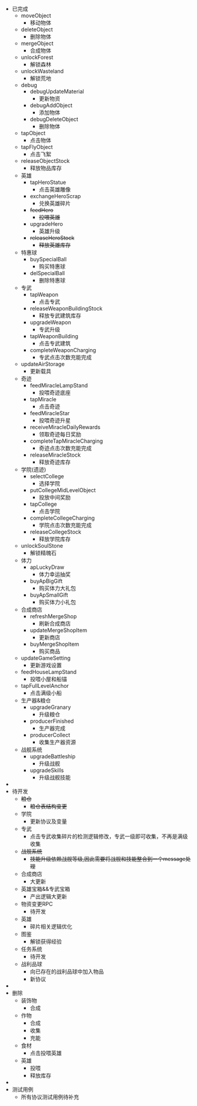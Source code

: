- 已完成
	- moveObject
		- 移动物体
	- deleteObject
		- 删除物体
	- mergeObject
		- 合成物体
	- unlockForest
		- 解锁森林
	- unlockWasteland
		- 解锁荒地
	- debug
		- debugUpdateMaterial
			- 更新物资
		- debugAddObject
			- 添加物体
		- debugDeleteObject
			- 删除物体
	- tapObject
		- 点击物体
	- tapFlyObject
		- 点击飞絮
	- releaseObjectStock
		- 释放物品库存
	- 英雄
		- tapHeroStatue
			- 点击英雄雕像
		- exchangeHeroScrap
			- 兑换英雄碎片
		- <s>feedHero</s>
			- <s>投喂英雄</s>
		- upgradeHero
			- 英雄升级
		- <s>releaseHeroStock</s>
			- <s>释放英雄库存</s>
	- 特惠球
		- buySpecialBall
			- 购买特惠球
		- delSpecialBall
			- 删除特惠球
	- 专武
		- tapWeapon
			- 点击专武
		- releaseWeaponBuildingStock
			- 释放专武建筑库存
		- upgradeWeapon
			- 专武升级
		- tapWeaponBuilding
			- 点击专武建筑
		- completeWeaponCharging
			- 专武点击次数充能完成
	- updateAirStorage
		- 更新载具
	- 奇迹
		- feedMiracleLampStand
			- 投喂奇迹底座
		- tapMiracle
			- 点击奇迹
		- feedMiracleStar
			- 投喂奇迹升星
		- receiveMiracleDailyRewards
			- 领取奇迹每日奖励
		- completeTapMiracleCharging
			- 奇迹点击次数充能完成
		- releaseMiracleStock
			- 释放奇迹库存
	- 学院(遗迹)
		- selectCollege
			- 选择学院
		- putCollegeMidLevelObject
			- 投放中间奖励
		- tapCollege
			- 点击学院
		- completeCollegeCharging
			- 学院点击次数充能完成
		- releaseCollegeStock
			- 释放学院库存
	- unlockSoulStone
		- 解锁精魄石
	- 体力
		- apLuckyDraw
			- 体力幸运抽奖
		- buyApBigGift
			- 购买体力大礼包
		- buyApSmallGift
			- 购买体力小礼包
	- 合成商店
		- refreshMergeShop
			- 刷新合成商店
		- updateMergeShopItem
			- 更新商店
		- buyMergeShopItem
			- 购买商品
	- updateGameSetting
		- 更新游戏设置
	- feedHouseLampStand
		- 投喂小屋和船锚
	- tapFullLevelAnchor
		- 点击满级小船
	- 生产器&粮仓
		- upgradeGranary
			- 升级粮仓
		- producerFinished
			- 生产器完成
		- producerCollect
			- 收集生产器资源
	- 战舰系统
		- upgradeBattleship
			- 升级战舰
		- upgradeSkills
			- 升级战舰技能
-
- 待开发
	- <s>粮仓</s>
		- <s>粮仓表结构变更</s>
	- 学院
		- 更新协议及变量
	- 专武
		- 点击专武收集碎片的检测逻辑修改，专武一级即可收集，不再是满级收集
	- <s>战舰系统</s>
		- <s>技能升级依赖战舰等级,因此需要将战舰和技能整合到一个message处理</s>
	- 合成商店
		- 大更新
	- 英雄宝箱&&专武宝箱
		- 产出逻辑大更新
	- 物资变更RPC
		- 待开发
	- 英雄
		- 碎片相关逻辑优化
	- 图鉴
		- 解锁获得经验
	- 任务系统
		- 待开发
	- 战利品球
		- 向已存在的战利品球中加入物品
		- 新协议
-
- 删除
	- 装饰物
		- 合成
	- 作物
		- 合成
		- 收集
		- 充能
	- 食材
		- 点击投喂英雄
	- 英雄
		- 投喂
		- 释放库存
-
- 测试用例
	- 所有协议测试用例待补充